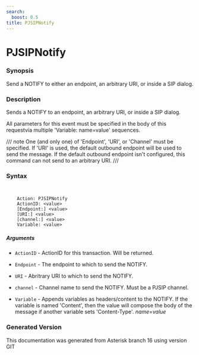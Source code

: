 ```yaml
---
search:
  boost: 0.5
title: PJSIPNotify
---
```


# PJSIPNotify

### Synopsis

Send a NOTIFY to either an endpoint, an arbitrary URI, or inside a SIP dialog.

### Description

Sends a NOTIFY to an endpoint, an arbitrary URI, or inside a SIP dialog.<br>

All parameters for this event must be specified in the body of this requestvia multiple 'Variable: name=value' sequences.<br>


/// note
One (and only one) of 'Endpoint', 'URI', or 'Channel' must be specified. If 'URI' is used, the default outbound endpoint will be used to send the message. If the default outbound endpoint isn't configured, this command can not send to an arbitrary URI.
///


### Syntax


```


    Action: PJSIPNotify
    ActionID: <value>
    [Endpoint:] <value>
    [URI:] <value>
    [channel:] <value>
    Variable: <value>

```
##### Arguments


* `ActionID` - ActionID for this transaction. Will be returned.<br>

* `Endpoint` - The endpoint to which to send the NOTIFY.<br>

* `URI` - Abritrary URI to which to send the NOTIFY.<br>

* `channel` - Channel name to send the NOTIFY. Must be a PJSIP channel.<br>

* `Variable` - Appends variables as headers/content to the NOTIFY. If the variable is named 'Content', then the value will compose the body of the message if another variable sets 'Content-Type'. _name_=_value_<br>


### Generated Version

This documentation was generated from Asterisk branch 16 using version GIT 